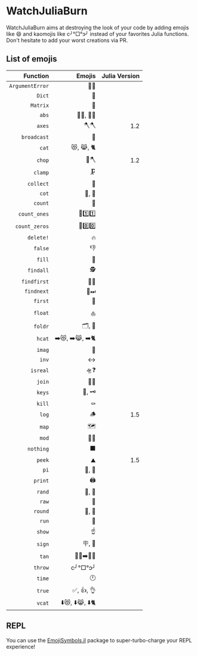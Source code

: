 # WatchJuliaBurn

WatchJuliaBurn aims at destroying the look of your code by adding emojis like :smile: and kaomojis like c╯°□°ↄ╯ instead of your favorites Julia functions.
Don't hesitate to add your worst creations via PR.

## List of emojis

|        Function |        Emojis | Julia Version |
| ---------------:| -------------:| -------------:|
| `ArgumentError` |            💬🚨 |               |
|          `Dict` |             📖 |               |
|        `Matrix` |             🔢 |               |
|           `abs` |        👔💪, 🎽💪 |               |
|          `axes` |            🪓🪓 |           1.2 |
|     `broadcast` |             📡 |               |
|           `cat` |       😻, 😹, 🐈 |               |
|          `chop` |            🌳🪓 |           1.2 |
|         `clamp` |            🗜️ |               |
|       `collect` |             🧺 |               |
|           `cot` |          🧥, 🥼 |               |
|         `count` |             🧮 |               |
|    `count_ones` |       🧮1️⃣1️⃣ |               |
|   `count_zeros` |       🧮0️⃣0️⃣ |               |
|       `delete!` |             🔥 |               |
|         `false` |             👎 |               |
|          `fill` |             🚰 |               |
|       `findall` |            🕵️ |               |
|     `findfirst` |            🔎🥇 |               |
|      `findnext` |            🔎⏭ |               |
|         `first` |             🥇 |               |
|         `float` |            ⛵️ |               |
|         `foldr` |          🗂, 📁 |               |
|          `hcat` | ➡️😻, ➡️😹, ➡️🐈 |               |
|          `imag` |             🔮 |               |
|           `inv` |             ↔ |               |
|        `isreal` |            🛸❓ |               |
|          `join` |            🚪🚶 |               |
|          `keys` |          🔑, 🗝 |               |
|          `kill` |            ⚰️ |               |
|           `log` |             🪵 |           1.5 |
|           `map` |             🗺 |               |
|           `mod` |            🛵🔧 |               |
|       `nothing` |             ⬛ |               |
|          `peek` |            ⛰️ |           1.5 |
|            `pi` |          🥧, 🍰 |               |
|         `print` |            🖨️ |               |
|          `rand` |          🎰, 🎲 |               |
|           `raw` |             🥩 |               |
|         `round` |          🎠, 🔵 |               |
|           `run` |             🏃 |               |
|          `show` |            ☝️ |               |
|          `sign` |          🪧, 🚏 |               |
|           `tan` |        🧑🏻➡️🧑🏽 |               |
|         `throw` |       c╯°□°ↄ╯ |               |
|          `time` |             🕛 |               |
|          `true` |       ✅, 👍, 👌 |               |
|          `vcat` | ⬇️😻, ⬇️😹, ⬇️🐈 |               |
## REPL

You can use the [EmojiSymbols.jl](https://github.com/wookay/EmojiSymbols.jl) package to super-turbo-charge your REPL experience!
